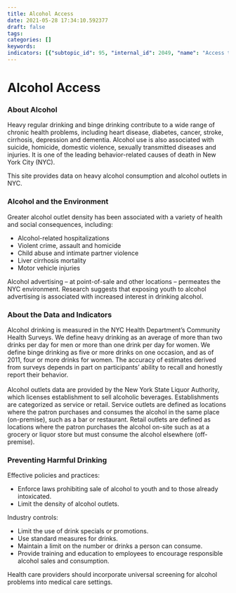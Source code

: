 ```yaml
---
title: Alcohol Access
date: 2021-05-28 17:34:10.592377
draft: false
tags: 
categories: []
keywords: 
indicators: [{"subtopic_id": 95, "internal_id": 2049, "name": "Access to Alcohol", "URL": "https://a816-dohbesp.nyc.gov/IndicatorPublic/VisualizationData.aspx?id=2049,719b87,95,Summarize"}, {"subtopic_id": 95, "internal_id": 2057, "name": "Youth Access to Alcohol", "URL": "https://a816-dohbesp.nyc.gov/IndicatorPublic/VisualizationData.aspx?id=2057,719b87,95,Summarize"}]
---
```

# Alcohol Access
<h3>About Alcohol</h3>
<p>Heavy regular drinking and binge drinking contribute to a wide range of chronic health problems, including heart disease, diabetes, cancer, stroke, cirrhosis, depression and dementia. Alcohol use is also associated with suicide, homicide, domestic violence, sexually transmitted diseases and injuries. It is one of the leading behavior-related causes of death in New York City (NYC).</p>
<p>This site provides data on heavy alcohol consumption and alcohol outlets in NYC.</p>
<h3>Alcohol and the Environment</h3>
<p>Greater alcohol outlet density has been associated with a variety of health and social consequences, including:</p>
<ul>
<li>Alcohol-related hospitalizations</li>
<li>Violent crime, assault and homicide</li>
<li>Child abuse and intimate partner violence</li>
<li>Liver cirrhosis mortality</li>
<li>Motor vehicle injuries</li>
</ul>
<p>Alcohol advertising &ndash; at point-of-sale and other locations &ndash; permeates the NYC environment. Research suggests that exposing youth to alcohol advertising is associated with increased interest in drinking alcohol.</p>
<h3>About the Data and Indicators</h3>
<p>Alcohol drinking is measured in the NYC Health Department&rsquo;s Community Health Surveys. We define heavy drinking as an average of more than two drinks per day for men or more than one drink per day for women. We define binge drinking as five or more drinks on one occasion, and as of 2011, four or more drinks for women. The accuracy of estimates derived from surveys depends in part on participants&rsquo; ability to recall and honestly report their behavior.<br /><br />Alcohol outlets data are provided by the New York State Liquor Authority, which licenses establishment to sell alcoholic beverages. Establishments are categorized as service or retail. Service outlets are defined as locations where the patron purchases and consumes the alcohol in the same place (on-premise), such as a bar or restaurant. Retail outlets are defined as locations where the patron purchases the alcohol on-site such as at a grocery or liquor store but must consume the alcohol elsewhere (off-premise).</p>
<h3>Preventing Harmful Drinking</h3>
<p>Effective policies and practices:</p>
<ul>
<li>Enforce laws prohibiting sale of alcohol to youth and to those already intoxicated.</li>
<li>Limit the density of alcohol outlets.</li>
</ul>
<p>Industry controls:</p>
<ul>
<li>Limit the use of drink specials or promotions.</li>
<li>Use standard measures for drinks.</li>
<li>Maintain a limit on the number or drinks a person can consume.</li>
<li>Provide training and education to employees to encourage responsible alcohol sales and consumption.</li>
</ul>
<p>Health care providers should incorporate universal screening for alcohol problems into medical care settings.</p>

